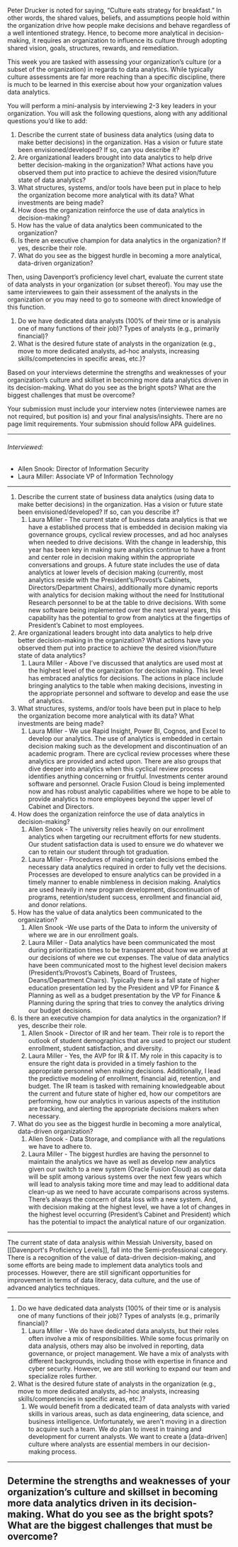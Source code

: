 Peter Drucker is noted for saying, “Culture eats strategy for breakfast.” In other words, the shared values, beliefs, and assumptions people hold within the organization drive how people make decisions and behave regardless of a well intentioned strategy. Hence, to become more analytical in decision-making, it requires an organization to influence its culture through adopting shared vision, goals, structures, rewards, and remediation.

This week you are tasked with assessing your organization’s culture (or a subset of the organization) in regards to data analytics. While typically culture assessments are far more reaching than a specific discipline, there is much to be learned in this exercise about how your organization values data analytics.

You will perform a mini-analysis by interviewing 2-3 key leaders in your organization. You will ask the following questions, along with any additional questions you’d like to add:

1. Describe the current state of business data analytics (using data to make better decisions) in the organization. Has a vision or future state been envisioned/developed? If so, can you describe it?
2. Are organizational leaders brought into data analytics to help drive better decision-making in the organization? What actions have you observed them put into practice to achieve the desired vision/future state of data analytics?
3. What structures, systems, and/or tools have been put in place to help the organization become more analytical with its data? What investments are being made?
4. How does the organization reinforce the use of data analytics in decision-making?
5. How has the value of data analytics been communicated to the organization?
6. Is there an executive champion for data analytics in the organization? If yes, describe their role.
7. What do you see as the biggest hurdle in becoming a more analytical, data-driven organization?

Then, using Davenport’s proficiency level chart, evaluate the current state of data analysts in your organization (or subset thereof). You may use the same interviewees to gain their assessment of the analysts in the organization or you may need to go to someone with direct knowledge of this function.

1. Do we have dedicated data analysts (100% of their time or is analysis one of many functions of their job)? Types of analysts (e.g., primarily financial)?
2. What is the desired future state of analysts in the organization (e.g., move to more dedicated analysts, ad-hoc analysts, increasing skills/competencies in specific areas, etc.)? 

Based on your interviews determine the strengths and weaknesses of your organization’s culture and skillset in becoming more data analytics driven in its decision-making. What do you see as the bright spots? What are the biggest challenges that must be overcome?

Your submission must include your interview notes (interviewee names are not required, but position is) and your final analysis/insights. There are no page limit requirements. Your submission should follow APA guidelines.

 ---
###### Interviewed: 
- Allen Snook: Director of Information Security
- Laura Miller: Associate VP of Information Technology
---
1. Describe the current state of business data analytics (using data to make better decisions) in the organization. Has a vision or future state been envisioned/developed? If so, can you describe it?
	1. Laura Miller - The current state of business data analytics is that we have a established process that is embedded in decision making via governance groups, cyclical review processes, and ad hoc analyses when needed to drive decisions. With the change in leadership, this year has been key in making sure analytics continue to have a front and center role in decision making within the appropriate conversations and groups. A future state includes the use of data analytics at lower levels of decision making (currently, most analytics reside with the President’s/Provost’s Cabinets, Directors/Department Chairs), additionally more dynamic reports with analytics for decision making without the need for Institutional Research personnel to be at the table to drive decisions. With some new software being implemented over the next several years, this capability has the potential to grow from analytics at the fingertips of President’s Cabinet to most employees.
2. Are organizational leaders brought into data analytics to help drive better decision-making in the organization? What actions have you observed them put into practice to achieve the desired vision/future state of data analytics?
	1. Laura Miller - Above I’ve discussed that analytics are used most at the highest level of the organization for decision making. This level has embraced analytics for decisions. The actions in place include bringing analytics to the table when making decisions, investing in the appropriate personnel and software to develop and ease the use of analytics.
3. What structures, systems, and/or tools have been put in place to help the organization become more analytical with its data? What investments are being made?
	1. Laura Miller - We use Rapid Insight, Power BI, Cognos, and Excel to develop our analytics. The use of analytics is embedded in certain decision making such as the development and discontinuation of an academic program. There are cyclical review processes where these analytics are provided and acted upon. There are also groups that dive deeper into analytics when this cyclical review process identifies anything concerning or fruitful. Investments center around software and personnel. Oracle Fusion Cloud is being implemented now and has robust analytic capabilities where we hope to be able to provide analytics to more employees beyond the upper level of Cabinet and Directors.
4. How does the organization reinforce the use of data analytics in decision-making?
	1. Allen Snook - The university relies heavily on our enrollment analytics when targeting our recruitment efforts for new students.  Our student satisfaction data is used to ensure we do whatever we can to retain our student through tot graduation.
	2. Laura Miller - Procedures of making certain decisions embed the necessary data analytics required in order to fully vet the decisions. Processes are developed to ensure analytics can be provided in a timely manner to enable nimbleness in decision making. Analytics are used heavily in new program development, discontinuation of programs, retention/student success, enrollment and financial aid, and donor relations.
5. How has the value of data analytics been communicated to the organization?
	1. Allen Snook -We use parts of the Data to inform the university of where we are in our enrollment goals.
	2. Laura Miller - Data analytics have been communicated the most during prioritization times to be transparent about how we arrived at our decisions of where we cut expenses. The value of data analytics have been communicated most to the highest level decision makers (President’s/Provost’s Cabinets, Board of Trustees, Deans/Department Chairs). Typically there is a fall state of higher education presentation led by the President and VP for Finance & Planning as well as a budget presentation by the VP for Finance & Planning during the spring that tries to convey the analytics driving our budget decisions.
6. Is there an executive champion for data analytics in the organization? If yes, describe their role.
	1. Allen Snook - Director of IR and her team. Their role is to report the outlook of student demographics that are used to project our student enrollment, student satisfaction, and diversity.
	2. Laura Miller - Yes, the AVP for IR & IT. My role in this capacity is to ensure the right data is provided in a timely fashion to the appropriate personnel when making decisions. Additionally, I lead the predictive modeling of enrollment, financial aid, retention, and budget. The IR team is tasked with remaining knowledgeable about the current and future state of higher ed, how our competitors are performing, how our analytics in various aspects of the institution are tracking, and alerting the appropriate decisions makers when necessary.
7. What do you see as the biggest hurdle in becoming a more analytical, data-driven organization?
	1. Allen Snook - Data Storage, and compliance with all the regulations we have to adhere to.
	2. Laura Miller - The biggest hurdles are having the personnel to maintain the analytics we have as well as develop new analytics given our switch to a new system (Oracle Fusion Cloud) as our data will be split among various systems over the next few years which will lead to analysis taking more time and may lead to additional data clean-up as we need to have accurate comparisons across systems. There’s always the concern of data loss with a new system. And, with decision making at the highest level, we have a lot of changes in the highest level occurring (President’s Cabinet and President) which has the potential to impact the analytical nature of our organization.
---
The current state of data analysis within Messiah University, based on [[Davenport's Proficiency Levels]], fall into the Semi-professional category. There is a recognition of the value of data-driven decision-making, and some efforts are being made to implement data analytics tools and processes. However, there are still significant opportunities for improvement in terms of data literacy, data culture, and the use of advanced analytics techniques.

---
1. Do we have dedicated data analysts (100% of their time or is analysis one of many functions of their job)? Types of analysts (e.g., primarily financial)?
	1. Laura Miller - We do have dedicated data analysts, but their roles often involve a mix of responsibilities. While some focus primarily on data analysis, others may also be involved in reporting, data governance, or project management. We have a mix of analysts with different backgrounds, including those with expertise in finance and cyber security. However, we are still working to expand our team and specialize roles further.
2. What is the desired future state of analysts in the organization (e.g., move to more dedicated analysts, ad-hoc analysts, increasing skills/competencies in specific areas, etc.)?
	1. We would benefit from a dedicated team of data analysts with varied skills in various areas, such as data engineering, data science, and business intelligence. Unfortunately, we aren't moving in a direction to acquire such a team. We do plan to invest in training and development for current analysts. We want to create a [data-driven] culture where analysts are essential members in our decision-making process.
---
Determine the strengths and weaknesses of your organization’s culture and skillset in becoming more data analytics driven in its decision-making. What do you see as the bright spots? What are the biggest challenges that must be overcome?
- 